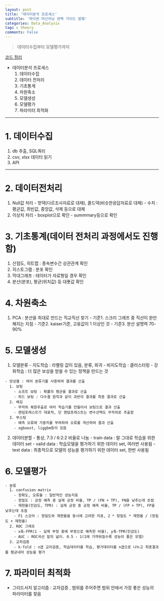 ```yaml
---
layout: post
title: '데이터분석 프로세스'
subtitle: '파이썬 머신러닝 완벽 가이드 발췌'
categories: Data_Analysis
tags : theory
comments: False
---
```


> 데이터수집부터 모델평가까지


[코드 정리](https://colab.research.google.com/drive/1pAFaWcaVdJ-TRkVg5zKX1WGBOUREXkv6?usp=sharing)

- 데이터분석 프로세스
  1. 데이터수집
  2. 데이터 전처리
  3. 기초통계
  4. 차원축소
  5. 모델생성
  6. 모델평가
  7. 파라미터 최적화

-----------------------------------------

# 1. 데이터수집
  1. db 추출, SQL쿼리
  2. csv, xlsx 데이터 읽기
  3. API

-----------------------------------------

# 2. 데이터전처리
  1. Null값 처리
    - 핫덱(다르조사자료로 대체), 콜드덱(비슷한응답자료로 대체)
    - 수치 : 평균값, 최빈값, 중앙값, 삭제 등으로 대체
  2. 이상치 처리
    - boxplot으로 확인
    - summmary등으로 확인

# 3. 기초통계(데이터 전처리 과정에서도 진행함)
  1. 산점도, 히트맵 : 종속변수간 상관관계 확인
  2. 히스토그램 : 분포 확인
  3. 막대그래프 : 테이터가 자료형일 경우 확인
  4. 분산(분포), 평균(위치값) 등 대푯값 확인

# 4. 차원축소
  1. PCA : 분산을 최대로 만드는 직교직선 찾기
    - 기준1. 스크리 그래프 중 직선이 완만해지는 지점
    - 기준2. kaiser기준, 고윳값이 1 이상인 것
    - 기준3. 분산 설명력 70-90%
  
# 5. 모델생성
  1. 모델분류
    - 지도학습 : 라벨링 값이 있음, 분류, 회귀
    - 비지도학습 : 클러스터링
    - 강화학습 : 더 많은 보상을 받을 수 있는 정책을 만드는 것
    
    - 앙상블 : 여러 분류기를 사용하여 결과를 산출
      1. 보팅
        - 소프트 보팅 : 확률의 평균을 결과로 산출
        - 하드 보팅 : 다수결 원칙과 같이 과반의 결과를 최종 결과로 산출
      2. 배깅
        - 무작위 복원추출로 여러 학습기를 만들어서 보팅으로 결과 산출
        - 랜덤포레스트가 대표적, 단 랜덤포레스트는 변수선택도 무작위로 추출함
      3. 부스팅
        - 예측 오류에 가중치를 부여하여 오류를 개선하여 결과 산출
        - xgboost, liggbm등이 있음
      
  2. 데이터분할
    - 통상, 7:3 / 6:2:2 비율로 나눔
    - train data : 말 그대로 학습을 위한 데이터 set
    - valid data : 학습모델을 평가하기 위한 데이터 set, 여러번 사용됨
    - test data : 최종적으로 모델의 성능을 평가하기 위한 데이터 set, 한번 사용됨

# 6. 모델평가
    - 분류
      1. confusion matrix
        - 정확도, 오류율 : 일반적인 성능지표
        - 정밀도 : 긍정 예측 중 실제 긍정 비율, TP / (FN + TP), FN을 낮추는데 초점
        - 재현율(민감도, TPR) : 실제 긍정 중 긍정 예측 비율, TP / (FP + TP), FP을 낮추는데 초점
        - F1 스코어 : 정밀도와 재현율을 동시에 고려한 지표, 2 * 정밀도 * 재현율 / (정밀도 + 재현율)
      2. ROC 그래프
        - x축-FPR(1 - 실제 부정 중에 부정으로 예측한 비율), y축-TPR(민감도)
        - AUC : ROC곡선 밑의 넓이. 0.5 - 1(1에 가까워질수록 성능이 좋은 모델)
      3. 교차검증
        - k-fold : n겹 교차검증, 학습데이터를 학습, 평가데이터를 n겹으로 나누고 최종결과를 평균내어 성능을 평가

# 7. 파라미터 최적화
  - 그리드서치 알고리즘 : 교차검증 , 범위를 주어주면 범위 안에서 가장 좋은 성능의 파라미터를 찾음




	